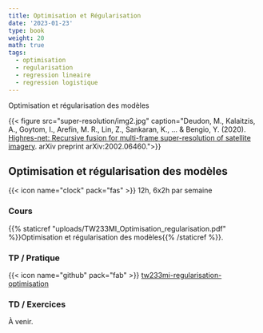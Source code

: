 ```yaml
---
title: Optimisation et Régularisation
date: '2023-01-23'
type: book
weight: 20
math: true
tags:
  - optimisation
  - regularisation
  - regression lineaire
  - regression logistique
---
```


Optimisation et régularisation des modèles

<!--more-->

{{< figure src="super-resolution/img2.jpg" caption="Deudon, M., Kalaitzis, A., Goytom, I., Arefin, M. R., Lin, Z., Sankaran, K., ... & Bengio, Y. (2020). [Highres-net: Recursive fusion for multi-frame super-resolution of satellite imagery](https://arxiv.org/pdf/2002.06460.pdf). arXiv preprint arXiv:2002.06460.">}}

## Optimisation et régularisation des modèles

{{< icon name="clock" pack="fas" >}} 12h, 6x2h par semaine

### Cours

{{% staticref "uploads/TW233MI_Optimisation_regularisation.pdf" %}}Optimisation et régularisation des modèles{{% /staticref %}}.

### TP / Pratique 

{{< icon name="github" pack="fab" >}} [tw233mi-regularisation-optimisation](https://github.com/MichelDeudon/tw233mi-regularisation-optimisation)

### TD / Exercices

À venir.